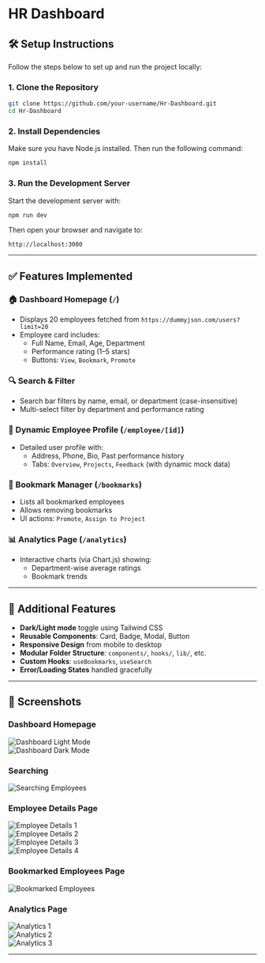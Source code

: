 
# HR Dashboard

## 🛠️ Setup Instructions

Follow the steps below to set up and run the project locally:

### 1. **Clone the Repository**

```bash
git clone https://github.com/your-username/Hr-Dashboard.git
cd Hr-Dashboard
```

### 2. **Install Dependencies**

Make sure you have Node.js installed. Then run the following command:

```bash
npm install
```

### 3. **Run the Development Server**

Start the development server with:

```bash
npm run dev
```

Then open your browser and navigate to:

```
http://localhost:3000
```

---

## ✅ Features Implemented

### 🏠 Dashboard Homepage (`/`)
- Displays 20 employees fetched from `https://dummyjson.com/users?limit=20`
- Employee card includes:
  - Full Name, Email, Age, Department
  - Performance rating (1–5 stars)
  - Buttons: `View`, `Bookmark`, `Promote`

### 🔍 Search & Filter
- Search bar filters by name, email, or department (case-insensitive)
- Multi-select filter by department and performance rating

### 👤 Dynamic Employee Profile (`/employee/[id]`)
- Detailed user profile with:
  - Address, Phone, Bio, Past performance history
  - Tabs: `Overview`, `Projects`, `Feedback` (with dynamic mock data)

### 📑 Bookmark Manager (`/bookmarks`)
- Lists all bookmarked employees
- Allows removing bookmarks
- UI actions: `Promote`, `Assign to Project`

### 📊 Analytics Page (`/analytics`)
- Interactive charts (via Chart.js) showing:
  - Department-wise average ratings
  - Bookmark trends

---

## 🌙 Additional Features

- **Dark/Light mode** toggle using Tailwind CSS
- **Reusable Components**: Card, Badge, Modal, Button
- **Responsive Design** from mobile to desktop
- **Modular Folder Structure**: `components/`, `hooks/`, `lib/`, etc.
- **Custom Hooks**: `useBookmarks`, `useSearch`
- **Error/Loading States** handled gracefully

---

## 📸 Screenshots

### Dashboard Homepage
![Dashboard Light Mode](assets/Dashboard-Page-Light-Mode.png)  
![Dashboard Dark Mode](assets/Dashboard-Page-Dark-Mode.png)

### Searching
![Searching Employees](assets/Searching%20Employees.png)

### Employee Details Page
![Employee Details 1](assets/Employee-Details-1.png)  
![Employee Details 2](assets/Employee-Details-2.png)  
![Employee Details 3](assets/Employee-Details-3.png)  
![Employee Details 4](assets/Employee-Details-4.png)

### Bookmarked Employees Page
![Bookmarked Employees](assets/Bookmared-Employees.png)

### Analytics Page
![Analytics 1](assets/Analytics-1.png)  
![Analytics 2](assets/Analytics-2.png)  
![Analytics 3](assets/Analytics-3.png)

---
